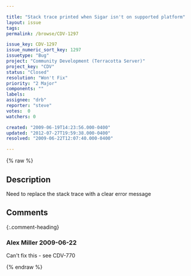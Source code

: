 ```yaml
---

title: "Stack trace printed when Sigar isn't on supported platform"
layout: issue
tags: 
permalink: /browse/CDV-1297

issue_key: CDV-1297
issue_numeric_sort_key: 1297
issuetype: "Bug"
project: "Community Development (Terracotta Server)"
project_key: "CDV"
status: "Closed"
resolution: "Won't Fix"
priority: "2 Major"
components: ""
labels: 
assignee: "drb"
reporter: "steve"
votes:  0
watchers: 0

created: "2009-06-19T14:23:56.000-0400"
updated: "2012-07-27T19:59:38.000-0400"
resolved: "2009-06-22T12:07:40.000-0400"

---
```




{% raw %}



## Description

<div markdown="1" class="description">

Need to replace the stack trace with a clear error message

</div>

## Comments


{:.comment-heading}
### **Alex Miller** <span class="date">2009-06-22</span>

<div markdown="1" class="comment">

Can't fix this - see CDV-770

</div>



{% endraw %}

